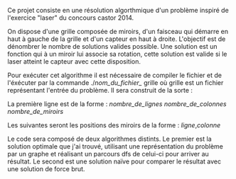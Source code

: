 Ce projet consiste en une résolution algorthmique d'un problème inspiré de l'exercice "laser" du concours castor 2014.


On dispose d'une grille composée de miroirs, d'un faisceau qui démarre en haut à gauche de la grille et d'un capteur en haut à droite.
L'objectif est de dénombrer le nombre de solutions valides possible.
Une solution est un fonction qui à un miroir lui associe sa rotation, cette solution est valide si le laser atteint le capteur avec cette disposition.

Pour exécuter cet algorithme il est nécessaire de compiler le fichier et de l'éxécuter par la commande ./*nom_du_fichier_* grille
où grille est un fichier représentant l'entrée du problème. Il sera construit de la sorte :

La première ligne est de la forme : *nombre_de_lignes* *nombre_de_colonnes* *nombre_de_miroirs*

Les suivantes seront les positions des miroirs de la forme : *ligne*,*colonne* 


Le code sera composé de deux algorithmes distints.
Le premier est la solution optimale que j'ai trouvé, utilisant une représentation du problème par un graphe et réalisant un parcours dfs de celui-ci pour arriver au résultat. 
Le second est une solution naïve pour comparer le résultat avec une solution de force brut. 
